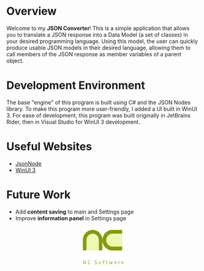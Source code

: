# Overview

Welcome to my **JSON Converter**! This is a simple application that allows you to translate a JSON response into a Data Model (a set of classes) in your
desired programming language. Using this model, the user can quickly produce usable JSON models in their desired language, allowing them to call members of
the JSON response as member variables of a parent object.

# Development Environment

The base "engine" of this program is built using C# and the JSON Nodes library. To make this program more user-friendly, I added a UI built in WinUI 3. For ease
of development, this program was built originally in JetBrains Rider, then in Visual Studio for WinUI 3 development.

# Useful Websites

 - [JsonNode](https://learn.microsoft.com/en-us/dotnet/api/system.text.json.nodes.jsonnode?view=net-9.0)
 - [WinUI 3](https://learn.microsoft.com/en-us/windows/apps/winui/winui3/)

# Future Work

- Add **content saving** to main and Settings page
- Improve **information panel** in Settings page


<div style="text-align: center;"><img src="Assets/nc_tp.png" width="110" height="100" alt="NC Software Logo"></div>